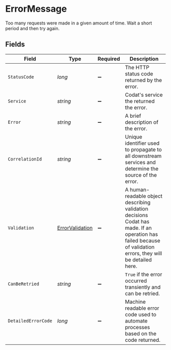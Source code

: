 # ErrorMessage

Too many requests were made in a given amount of time. Wait a short period and then try again.


## Fields

| Field                                                                                                                                                        | Type                                                                                                                                                         | Required                                                                                                                                                     | Description                                                                                                                                                  |
| ------------------------------------------------------------------------------------------------------------------------------------------------------------ | ------------------------------------------------------------------------------------------------------------------------------------------------------------ | ------------------------------------------------------------------------------------------------------------------------------------------------------------ | ------------------------------------------------------------------------------------------------------------------------------------------------------------ |
| `StatusCode`                                                                                                                                                 | *long*                                                                                                                                                       | :heavy_minus_sign:                                                                                                                                           | The HTTP status code returned by the error.                                                                                                                  |
| `Service`                                                                                                                                                    | *string*                                                                                                                                                     | :heavy_minus_sign:                                                                                                                                           | Codat's service the returned the error.                                                                                                                      |
| `Error`                                                                                                                                                      | *string*                                                                                                                                                     | :heavy_minus_sign:                                                                                                                                           | A brief description of the error.                                                                                                                            |
| `CorrelationId`                                                                                                                                              | *string*                                                                                                                                                     | :heavy_minus_sign:                                                                                                                                           | Unique identifier used to propagate to all downstream services and determine the source of the error.                                                        |
| `Validation`                                                                                                                                                 | [ErrorValidation](../../Models/Components/ErrorValidation.md)                                                                                                | :heavy_minus_sign:                                                                                                                                           | A human-readable object describing validation decisions Codat has made. If an operation has failed because of validation errors, they will be detailed here. |
| `CanBeRetried`                                                                                                                                               | *string*                                                                                                                                                     | :heavy_minus_sign:                                                                                                                                           | `True` if the error occurred transiently and can be retried.                                                                                                 |
| `DetailedErrorCode`                                                                                                                                          | *long*                                                                                                                                                       | :heavy_minus_sign:                                                                                                                                           | Machine readable error code used to automate processes based on the code returned.                                                                           |